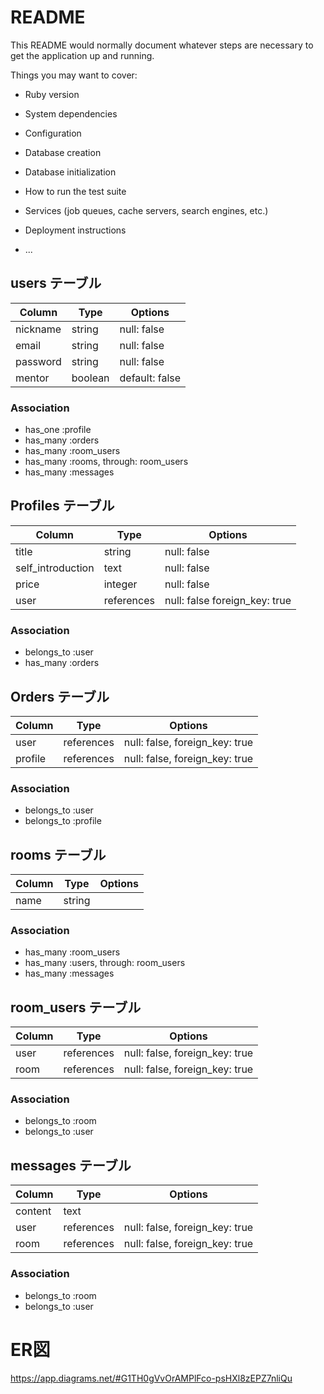 # README

This README would normally document whatever steps are necessary to get the
application up and running.

Things you may want to cover:

* Ruby version

* System dependencies

* Configuration

* Database creation

* Database initialization

* How to run the test suite

* Services (job queues, cache servers, search engines, etc.)

* Deployment instructions

* ...

## users テーブル
| Column   | Type   | Options     |
| -------- | ------ | ----------- |
| nickname | string | null: false |
| email | string | null: false |
| password | string | null: false |
| mentor | boolean | default: false | 

### Association
- has_one :profile
- has_many :orders
- has_many :room_users
- has_many :rooms, through: room_users
- has_many :messages

## Profiles テーブル
| Column   | Type   | Options     |
| -------- | ------ | ----------- |
| title | string | null: false |
| self_introduction | text | null: false |
| price | integer | null: false |
| user | references | null: false foreign_key: true | 

### Association
- belongs_to :user
- has_many :orders

## Orders テーブル
| Column   | Type   | Options     |
| -------- | ------ | ----------- |
| user | references | null: false, foreign_key: true |
| profile | references | null: false, foreign_key: true |

### Association
- belongs_to :user
- belongs_to :profile

## rooms テーブル

| Column | Type   | Options     |
| ------ | ------ | ----------- |
| name   | string |             |

### Association

- has_many :room_users
- has_many :users, through: room_users
- has_many :messages

## room_users テーブル

| Column | Type       | Options                        |
| ------ | ---------- | ------------------------------ |
| user   | references | null: false, foreign_key: true |
| room   | references | null: false, foreign_key: true |

### Association

- belongs_to :room
- belongs_to :user

## messages テーブル

| Column  | Type       | Options                        |
| ------- | ---------- | ------------------------------ |
| content | text       |                                |
| user    | references | null: false, foreign_key: true |
| room    | references | null: false, foreign_key: true |

### Association

- belongs_to :room
- belongs_to :user

# ER図
https://app.diagrams.net/#G1TH0gVvOrAMPlFco-psHXl8zEPZ7nliQu